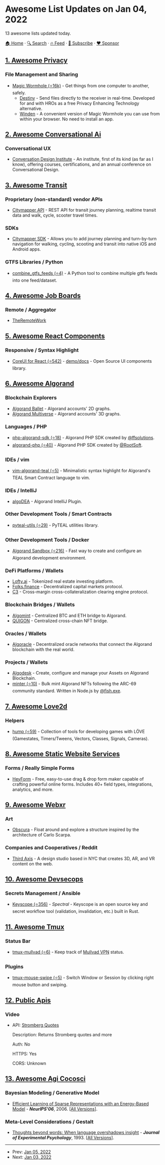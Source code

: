 # Awesome List Updates on Jan 04, 2022

13 awesome lists updated today.

[🏠 Home](/README.md) · [🔍 Search](https://www.trackawesomelist.com/search/) · [🔥 Feed](https://www.trackawesomelist.com/rss.xml) · [📮 Subscribe](https://trackawesomelist.us17.list-manage.com/subscribe?u=d2f0117aa829c83a63ec63c2f&id=36a103854c) · [❤️  Sponsor](https://github.com/sponsors/theowenyoung)



## [1. Awesome Privacy](/content/pluja/awesome-privacy/README.md)

### File Management and Sharing

*   [Magic Wormhole (⭐16k)](https://github.com/magic-wormhole/magic-wormhole) - Get things from one computer to another, safely.
    *   [Destiny](https://leastauthority.com/community-matters/destiny/) - Send files directly to the receiver in real-time. Developed for and with HROs as a free Privacy Enhancing Technology alternative.
    *   [Winden](https://winden.app/) - A convenient version of Magic Wormhole you can use from within your browser. No need to install an app.

## [2. Awesome Conversational Ai](/content/jyguyomarch/awesome-conversational-ai/README.md)

### Conversational UX

*   [Conversation Design Institute](https://www.conversationdesigninstitute.com/) - An institute, first of its kind (as far as I know), offering courses, certifications, and an annual conference on Conversational Design.

## [3. Awesome Transit](/content/CUTR-at-USF/awesome-transit/README.md)

### Proprietary (non-standard) vendor APIs

*   [Citymapper API](https://docs.external.citymapper.com/api/) - REST API for transit journey planning, realtime transit data and walk, cycle, scooter travel times.

### SDKs

*   [Citymapper SDK](https://citymapper.com/powers) - Allows you to add journey planning and turn-by-turn navigation for walking, cycling, scooting and transit into native iOS and Android apps.

### GTFS Libraries / Python

*   [combine\_gtfs\_feeds (⭐4)](https://github.com/psrc/combine_gtfs_feeds) - A Python tool to combine multiple gtfs feeds into one feed/dataset.

## [4. Awesome Job Boards](/content/tramcar/awesome-job-boards/README.md)

### Remote / Aggregator

*   [TheRemoteWork](https://theremotework.co/)

## [5. Awesome React Components](/content/brillout/awesome-react-components/README.md)

### Responsive / Syntax Highlight

*   [CoreUI for React (⭐542)](https://github.com/coreui/coreui-react) - [demo/docs](https://coreui.io/react) - Open Source UI components library.

## [6. Awesome Algorand](/content/aorumbayev/awesome-algorand/README.md)

### Blockchain Explorers

*   [Algorand Ballet](https://akaalias.github.io/algorand-ballet/) - Algorand accounts' 2D graphs.
*   [Algorand Multiverse](https://algo3d.live/) - Algorand accounts' 3D graphs.

### Languages / PHP

*   [php-algorand-sdk (⭐18)](https://github.com/ffsolutions/php-algorand-sdk) - Algorand PHP SDK created by [@ffsolutions](https://github.com/ffsolutions).
*   [algorand-php (⭐40)](https://github.com/RootSoft/algorand-php) - Algorand PHP SDK created by [@RootSoft](https://github.com/RootSoft).

### IDEs / vim

*   [vim-algorand-teal (⭐5)](https://github.com/aldur/vim-algorand-teal) - Minimalistic syntax highlight for Algorand's TEAL Smart Contract language to vim.

### IDEs / IntelliJ

*   [algoDEA](https://algodea-docs.bloxbean.com/) - Algorand IntelliJ Plugin.

### Other Development Tools / Smart Contracts

*   [pyteal-utils (⭐29)](https://github.com/algorand/pyteal-utils) - PyTEAL utilities library.

### Other Development Tools / Docker

*   [Algorand Sandbox (⭐216)](https://github.com/algorand/sandbox) - Fast way to create and configure an Algorand development environment.

### DeFi Platforms / Wallets

*   [Lofty.ai](https://www.lofty.ai/) - Tokenized real estate investing platform.
*   [Folks.finance](https://folks.finance/) - Decentralized capital markets protocol.
*   [C3](https://c3.io/) - Cross-margin cross-collateralization clearing engine protocol.

### Blockchain Bridges / Wallets

*   [Algomint](https://algomint.io/) - Centralized BTC and ETH bridge to Algorand.
*   [QUIGON](https://bridge.quigon.com/) - Centralized cross-chain NFT bridge.

### Oracles / Wallets

*   [Algoracle](https://www.algoracle.ai/) - Decentralized oracle networks that connect the Algorand blockchain with the real world.

### Projects / Wallets

*   [Algodesk](https://www.algodesk.io/) - Create, configure and manage your Assets on Algorand Blockchain.
*   [minter (⭐10)](https://github.com/algofishexe/minter) - Bulk mint Algorand NFTs following the ARC-69 community standard. Written in Node.js by [@fish.exe](https://twitter.com/AlgofishExe).

## [7. Awesome Love2d](/content/love2d-community/awesome-love2d/README.md)

### Helpers

*   [hump (⭐59)](https://github.com/HDictus/hump) - Collection of tools for developing games with LÖVE (Gamestates, Timers/Tweens, Vectors, Classes, Signals, Cameras).

## [8. Awesome Static Website Services](/content/agarrharr/awesome-static-website-services/README.md)

### Forms / Really Simple Forms

*   [HeyForm](https://heyform.net/) - Free, easy-to-use drag & drop form maker capable of crafting powerful online forms. Includes 40+ field types, integrations, analytics, and more.

## [9. Awesome Webxr](/content/msub2/awesome-webxr/README.md)

### Art

*   [Obscura](https://obscura.world/) - Float around and explore a structure inspired by the architecture of Carlo Scarpa.

### Companies and Cooperatives / Reddit

*   [Third Axis](https://thirdaxis.io/) - A design studio based in NYC that creates 3D, AR, and VR content on the web.

## [10. Awesome Devsecops](/content/TaptuIT/awesome-devsecops/README.md)

### Secrets Management / Ansible

*   [Keyscope (⭐356)](https://github.com/SpectralOps/keyscope) - *Spectral* - Keyscope is an open source key and secret workflow tool (validation, invalidation, etc.) built in Rust.

## [11. Awesome Tmux](/content/rothgar/awesome-tmux/README.md)

### Status Bar

*   [tmux-mullvad (⭐6)](https://github.com/jaclu/tmux-mullvad) - Keep track of [Mullvad VPN](https://mullvad.net/) status.

### Plugins

*   [tmux-mouse-swipe (⭐5)](https://github.com/jaclu/tmux-mouse-swipe) - Switch Window or Session by clicking right mouse button and swiping.

## [12. Public Apis](/content/public-apis/public-apis/README.md)

### Video

- API: [Stromberg Quotes](https://www.stromberg-api.de/)

  Description: Returns Stromberg quotes and more

  Auth: No

  HTTPS: Yes

  CORS: Unknown



## [13. Awesome Agi Cocosci](/content/YuzheSHI/awesome-agi-cocosci/README.md)

### Bayesian Modeling / Generative Model

*   [Efficient Learning of Sparse Representations with an Energy-Based Model](https://proceedings.neurips.cc/paper/2006/file/87f4d79e36d68c3031ccf6c55e9bbd39-Paper.pdf) - ***NeurIPS'06***, 2006. \[[All Versions](https://scholar.google.com/scholar?cluster=2247668190782691760\&hl=en\&as_sdt=0,5)].

### Meta-Level Considerations / Gestalt

*   [Thoughts beyond words: When language overshadows insight](https://psycnet.apa.org/record/1993-36184-001) - ***Journal of Experimental Psychology***, 1993. \[[All Versions](https://scholar.google.com/scholar?cluster=13773440938721955384\&hl=en\&as_sdt=2005\&sciodt=0,5)].

---

- Prev: [Jan 05, 2022](/content/2022/01/05/README.md)
- Next: [Jan 03, 2022](/content/2022/01/03/README.md)
